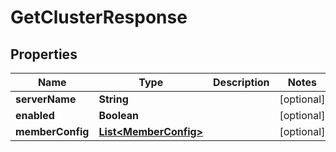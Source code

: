 

# GetClusterResponse


## Properties

Name | Type | Description | Notes
------------ | ------------- | ------------- | -------------
**serverName** | **String** |  |  [optional]
**enabled** | **Boolean** |  |  [optional]
**memberConfig** | [**List&lt;MemberConfig&gt;**](MemberConfig.md) |  |  [optional]



